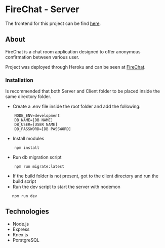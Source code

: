 # FireChat - Server
The frontend for this project can be find [here](https://github.com/felipemfm/fire-chat).
## About

FireChat is a chat room application designed to offer anonymous confirmation between various user. 

Project was deployed through Heroku and can be seen at [FireChat](https://cc27-chat-room.herokuapp.com/).

### Installation
Is recommended that both Server and Client folder to be placed inside the same directory folder. 

 - Create a .env file inside the root folder and add the following:
```
	NODE_ENV=development
	DB_NAME=[DB NAME]
	DB_USER=[USER NAME]
	DB_PASSWORD=[DB PASSWORD]
```
 - Install modules 
```
	npm install
```
 - Run db migration script
```
	npm run migrate:latest
```
 - If the build folder is not present, got to the client directory and run the build script
 - Run the dev script to start the server with nodemon
 ```
 	npm run dev
 ```
## Technologies
 - Node.js
 - Express
 - Knex.js
 - PorstgreSQL

